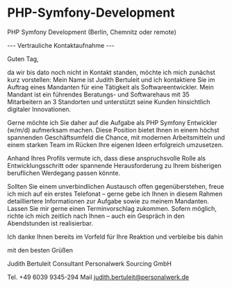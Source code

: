# PHP-Symfony-Development
PHP Symfony Development (Berlin, Chemnitz oder remote)

--- Vertrauliche Kontaktaufnahme ---

Guten Tag,

da wir bis dato noch nicht in Kontakt standen, möchte ich mich zunächst kurz vorstellen: Mein Name ist Judith Bertuleit und ich kontaktiere Sie im Auftrag eines Mandanten für eine Tätigkeit als Softwareentwickler. Mein Mandant ist ein führendes Beratungs- und Softwarehaus mit 35 Mitarbeitern an 3 Standorten und unterstützt seine Kunden hinsichtlich digitaler Innovationen.

Gerne möchte ich Sie daher auf die Aufgabe als PHP Symfony Entwickler (w/m/d) aufmerksam machen. Diese Position bietet Ihnen in einem höchst spannenden Geschäftsumfeld die Chance, mit modernen Arbeitsmitteln und einem starken Team im Rücken Ihre eigenen Ideen erfolgreich umzusetzen.

Anhand Ihres Profils vermute ich, dass diese anspruchsvolle Rolle als Entwicklungsschritt oder spannende Herausforderung zu Ihrem bisherigen beruflichen Werdegang passen könnte. 

Sollten Sie einem unverbindlichen Austausch offen gegenüberstehen, freue ich mich auf ein erstes Telefonat – gerne gebe ich Ihnen in diesem Rahmen detailliertere Informationen zur Aufgabe sowie zu meinem Mandanten. Lassen Sie mir gerne einen Terminvorschlag zukommen. Sofern möglich, richte ich mich zeitlich nach Ihnen – auch ein Gespräch in den Abendstunden ist realisierbar.

Ich danke Ihnen bereits im Vorfeld für Ihre Reaktion und verbleibe bis dahin

mit den besten Grüßen

Judith Bertuleit
Consultant
Personalwerk Sourcing GmbH

Tel. +49 6039 9345-294
Mail judith.bertuleit@personalwerk.de
